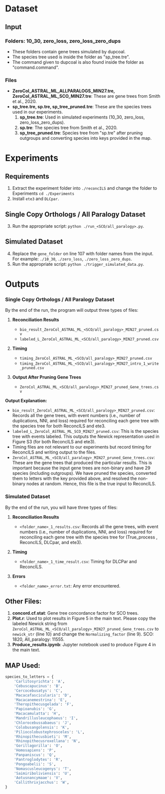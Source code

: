 # Dataset

## Input

### Folders: 10_30, zero_loss, zero_loss_zero_dups
- These folders contain gene trees simulated by dupcoal.
- The species tree used is inside the folder as "sp_tree.tre".
- The command given to dupcoal is also found inside the folder as "command.command".

### Files
- **ZeroCol_ASTRAL_ML_ALLPARALOGS_MIN27.tre, ZeroCol_ASTRAL_ML_SCO_MIN27.tre**: These are gene trees from Smith et al., 2020.
- **sp_tree.tre, sp.tre, sp_tree_pruned.tre**: These are the species trees used in our experiments.
  1. **sp_tree.tre**: Used in simulated experiments (10_30, zero_loss, zero_loss_zero_dups).
  2. **sp.tre**: The species tree from Smith et al., 2020.
  3. **sp_tree_pruned.tre**: Species tree from "sp.tre" after pruning outgroups and converting species into keys provided in the map.

# Experiments

## Requirements
1. Extract the experiment folder into `./reconcILS` and change the folder to Experiments  `cd ./Experiments`
2. Install `ete3` and `DLCpar`.

## Single Copy Orthologs / All Paralogy Dataset
3. Run the appropriate script: `python ./run_<SCO/all_paralogy>.py`.

## Simulated Dataset
4. Replace the `gene_folder` on line 107 with folder names from the input. For example: `./10_30`, `./zero_loss`, `./zero_loss_zero_dups`.
5. Run the appropriate script: `python ./trigger_simulated_data.py`.

# Outputs

### Single Copy Orthologs / All Paralogy Dataset
By the end of the run, the program will output three types of files:

1. **Reconciliation Results**
   - `bio_result_ZeroCol_ASTRAL_ML_<SCO/all_paralogy>_MIN27_pruned.csv`
   - `labeled_L_ZeroCol_ASTRAL_ML_<SCO/all_paralogy>_MIN27_pruned.csv`

2. **Timing**
   - `timing_ZeroCol_ASTRAL_ML_<SCO/all_paralogy>_MIN27_pruned.csv`
   - `timing_ZeroCol_ASTRAL_ML_<SCO/all_paralogy>_MIN27_intro_1_write_pruned.csv`

3. **Output After Pruning Gene Trees**
   - `ZeroCol_ASTRAL_ML_<SCO/all_paralogy>_MIN27_pruned_Gene_trees.csv`

**Output Explanation:**
- `bio_result_ZeroCol_ASTRAL_ML_<SCO/all_paralogy>_MIN27_pruned.csv`: Records all the gene trees, with event numbers (i.e., number of duplications, NNI, and loss) required for reconciling each gene tree with the species tree for both ReconcILS and ete3.
- `labeled_L_ZeroCol_ASTRAL_ML_SCO_MIN27_pruned.csv`: This is the species tree with events labeled. This outputs the Newick representation used in Figure S3 (for both ReconcILS and ete3).
- Timing files are not relevant to our experiments but record timing for ReconcILS and writing output to the files.
- `ZeroCol_ASTRAL_ML_<SCO/all_paralogy>_MIN27_pruned_Gene_trees.csv`: These are the gene trees that produced the particular results. This is important because the input gene trees are non-binary and have 29 species (including outgroups). We have pruned the species, converted them to letters with the key provided above, and resolved the non-binary nodes at random. Hence, this file is the true input to ReconcILS.

### Simulated Dataset
By the end of the run, you will have three types of files:

1. **Reconciliation Results**
   - `<folder_name>_1_results.csv`: Records all the gene trees, with event numbers (i.e., number of duplications, NNI, and loss) required for reconciling each gene tree with the species tree for (True_process <DupCoal>, ReconcILS, DLCpar, and ete3).

2. **Timing**
   - `<folder_name>_1_time_result.csv`: Timing for DLCPar and ReconcILS.

3. **Errors**
   - `<folder_name>_error.txt`: Any error encountered.

## Other Files:
1. **concord.cf.stat**: Gene tree concordance factor for SCO trees.
2. **Plot.r**: Used to plot results in Figure 5 in the main text. Please copy the labeled Newick string from `ZeroCol_ASTRAL_ML_<SCO/all_paralogy>_MIN27_pruned_Gene_trees.csv` to `newick_str` (line 10) and change the `Normalizing_factor` (line 9). SCO: 1820, All_paralogy: 11555.
3. **Produce_results.ipynb**: Jupyter notebook used to produce Figure 4 in the main text.



## MAP Used:
```python
species_to_letters = {
    'Carlitosyrichta': 'A',
    'Cebuscapucinus': 'B',
    'Cercocebusatys': 'C',
    'Macacafascicularis': 'D',
    'Macacanemestrina': 'E',
    'Theropithecusgelada': 'F',
    'Papioanubis': 'G',
    'Macacamulatta': 'H',
    'Mandrillusleucophaeus': 'I',
    'Chlorocebussabaeus': 'J',
    'Colobusangolensis': 'K',
    'Piliocolobustephrosceles': 'L',
    'Rhinopithecusbieti': 'M',
    'Rhinopithecusroxellana': 'N',
    'Gorillagorilla': 'O',
    'Homosapiens': 'P',
    'Panpaniscus': 'Q',
    'Pantroglodytes': 'R',
    'Pongoabelii': 'S',
    'Nomascusleucogenys': 'T',
    'Saimiriboliviensis': 'U',
    'Aotusnancymaae': 'V',
    'Callithrixjacchus': 'W',
}

